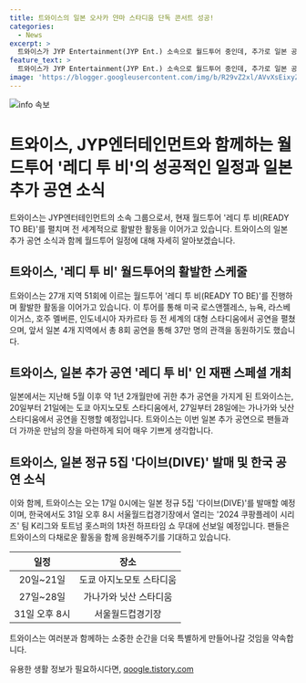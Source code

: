 ```yaml
---
title: 트와이스의 일본 오사카 얀마 스타디움 단독 콘서트 성공!
categories:
  - News
excerpt: >
  트와이스가 JYP Entertainment(JYP Ent.) 소속으로 월드투어 중인데, 추가로 일본 공연 레디 투 비 인 재팬 스페셜을 개최한다. 지난해 5월 이후 약 1년 2개월 만의 일본 공연으로, 도쿄 아지노모토 스타디움과 가나가와 닛산 스타디움에서 공연 예정이다. 또한, 전 세계 27개 지역 51회 규모의 월드투어 리디 투 비(READY TO BE)를 통해 다양한 대형 스타디움에서 공연을 펼쳤으며, 일본 4개 지역 총 8회 공연에서 37만 명의 관객을 동원했다. 더불어, 17일에 일본 정규 5집 다이브(DIVE)를 발매하고, 31일 서울월드컵경기장에서 2024 쿠팡플레이 시리즈 팀 K리그와 토트넘 홋스퍼의 1차전 하프타임 쇼 무대에 나설 예정이다.
feature_text: >
  트와이스가 JYP Entertainment(JYP Ent.) 소속으로 월드투어 중인데, 추가로 일본 공연 레디 투 비 인 재팬 스페셜을 개최한다. 지난해 5월 이후 약 1년 2개월 만의 일본 공연으로, 도쿄 아지노모토 스타디움과 가나가와 닛산 스타디움에서 공연 예정이다. 또한, 전 세계 27개 지역 51회 규모의 월드투어 리디 투 비(READY TO BE)를 통해 다양한 대형 스타디움에서 공연을 펼쳤으며, 일본 4개 지역 총 8회 공연에서 37만 명의 관객을 동원했다. 더불어, 17일에 일본 정규 5집 다이브(DIVE)를 발매하고, 31일 서울월드컵경기장에서 2024 쿠팡플레이 시리즈 팀 K리그와 토트넘 홋스퍼의 1차전 하프타임 쇼 무대에 나설 예정이다.
image: 'https://blogger.googleusercontent.com/img/b/R29vZ2xl/AVvXsEixyZcFfHzMRdzZMjFBmAUKJYCLCGyLL1o632UiGVXcaFdKo_bkvkuCioo0uUKlGfBVcT3P84aROyZIXSBEx3Aw5nCQ3pTgDom1WDC4m8eifvWiAmWEEVb4x6G_l8C0QH225ldMjyaFvpxGEBGNO37VmDTDMHGhJPq73UglMfDca1-0aw/s1600/blogspot.png'
---
```


<p><img src="https://blogger.googleusercontent.com/img/b/R29vZ2xl/AVvXsEixyZcFfHzMRdzZMjFBmAUKJYCLCGyLL1o632UiGVXcaFdKo_bkvkuCioo0uUKlGfBVcT3P84aROyZIXSBEx3Aw5nCQ3pTgDom1WDC4m8eifvWiAmWEEVb4x6G_l8C0QH225ldMjyaFvpxGEBGNO37VmDTDMHGhJPq73UglMfDca1-0aw/s1600/blogspot.png" alt="info 속보" /></p>

<h1 data-ke-size="size26">트와이스, JYP엔터테인먼트와 함께하는 월드투어 '레디 투 비'의 성공적인 일정과 일본 추가 공연 소식</h1>

<p data-ke-size="size16">트와이스는 JYP엔터테인먼트의 소속 그룹으로서, 현재 월드투어 '레디 투 비(READY TO BE)'를 펼치며 전 세계적으로 활발한 활동을 이어가고 있습니다. 트와이스의 일본 추가 공연 소식과 함께 월드투어 일정에 대해 자세히 알아보겠습니다.</p>

<h2 data-ke-size="size24">트와이스, '레디 투 비' 월드투어의 활발한 스케줄</h2>

<p data-ke-size="size16">트와이스는 27개 지역 51회에 이르는 월드투어 '레디 투 비(READY TO BE)'를 진행하며 활발한 활동을 이어가고 있습니다. 이 투어를 통해 미국 로스앤젤레스, 뉴욕, 라스베이거스, 호주 멜버른, 인도네시아 자카르타 등 전 세계의 대형 스타디움에서 공연을 펼쳤으며, 앞서 일본 4개 지역에서 총 8회 공연을 통해 37만 명의 관객을 동원하기도 했습니다.</p>

<h2 data-ke-size="size24">트와이스, 일본 추가 공연 '레디 투 비' 인 재팬 스페셜 개최</h2>

<p data-ke-size="size16">일본에서는 지난해 5월 이후 약 1년 2개월만에 귀한 추가 공연을 가지게 된 트와이스는, 20일부터 21일에는 도쿄 아지노모토 스타디움에서, 27일부터 28일에는 가나가와 닛산 스타디움에서 공연을 진행할 예정입니다. 트와이스는 이번 일본 추가 공연으로 팬들과 더 가까운 만남의 장을 마련하게 되어 매우 기쁘게 생각합니다.</p>

<h2 data-ke-size="size24">트와이스, 일본 정규 5집 '다이브(DIVE)' 발매 및 한국 공연 소식</h2>

<p data-ke-size="size16">이와 함께, 트와이스는 오는 17일 0시에는 일본 정규 5집 '다이브(DIVE)'를 발매할 예정이며, 한국에서도 31일 오후 8시 서울월드컵경기장에서 열리는 '2024 쿠팡플레이 시리즈' 팀 K리그와 토트넘 홋스퍼의 1차전 하프타임 쇼 무대에 선보일 예정입니다. 팬들은 트와이스의 다채로운 활동을 함께 응원해주기를 기대하고 있습니다.</p>

<table>
    <thead>
        <tr>
            <th style="text-align: center;">일정</th>
            <th style="text-align: center;">장소</th>
        </tr>
    </thead>
    <tbody>
        <tr>
            <td style="text-align: center;">20일~21일</td>
            <td style="text-align: center;">도쿄 아지노모토 스타디움</td>
        </tr>
        <tr>
            <td style="text-align: center;">27일~28일</td>
            <td style="text-align: center;">가나가와 닛산 스타디움</td>
        </tr>
        <tr>
            <td style="text-align: center;">31일 오후 8시</td>
            <td style="text-align: center;">서울월드컵경기장</td>
        </tr>
    </tbody>
</table>

<p data-ke-size="size16">트와이스는 여러분과 함께하는 소중한 순간을 더욱 특별하게 만들어나갈 것임을 약속합니다.</p>
유용한 생활 정보가 필요하시다면, <a href="https://qoogle.tistory.com" rel="dofollow">qoogle.tistory.com</a>


